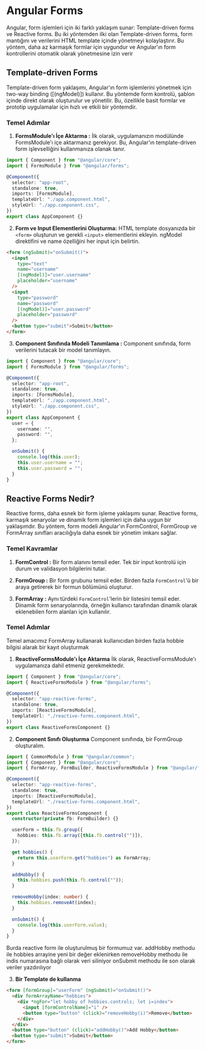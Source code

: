 # Angular Forms

Angular, form işlemleri için iki farklı yaklaşım sunar: Template-driven forms ve Reactive forms. Bu iki yöntemden ilki olan Template-driven forms, form mantığını ve verilerini HTML template içinde yönetmeyi kolaylaştırır. Bu yöntem, daha az karmaşık formlar için uygundur ve Angular'ın form kontrollerini otomatik olarak yönetmesine izin verir

## Template-driven Forms

Template-driven form yaklaşımı, Angular'ın form işlemlerini yönetmek için two-way binding ([(ngModel)]) kullanır. Bu yöntemde form kontrolü, şablon içinde direkt olarak oluşturulur ve yönetilir. Bu, özellikle basit formlar ve prototip uygulamalar için hızlı ve etkili bir yöntemdir.

### Temel Adımlar

1. **FormsModule'ı İçe Aktarma :** İlk olarak, uygulamanızın modülünde FormsModule'ı içe aktarmanız gerekiyor. Bu, Angular'ın template-driven form işlevselliğini kullanmanıza olanak tanır.

```typescript
import { Component } from "@angular/core";
import { FormsModule } from "@angular/forms";

@Component({
  selector: "app-root",
  standalone: true,
  imports: [FormsModule],
  templateUrl: "./app.component.html",
  styleUrl: "./app.component.css",
})
export class AppComponent {}
```

2. **Form ve Input Elementlerini Oluşturma:** HTML template dosyanızda bir `<form>` oluşturun ve gerekli `<input>` elementlerini ekleyin. ngModel direktifini ve name özelliğini her input için belirtin.

```html
<form (ngSubmit)="onSubmit()">
  <input
    type="text"
    name="username"
    [(ngModel)]="user.username"
    placeholder="username"
  />
  <input
    type="password"
    name="password"
    [(ngModel)]="user.password"
    placeholder="password"
  />
  <button type="submit">Submit</button>
</form>
```

3. **Component Sınıfında Modeli Tanımlama :** Component sınıfında, form verilerini tutacak bir model tanımlayın.

```typescript
import { Component } from "@angular/core";
import { FormsModule } from "@angular/forms";

@Component({
  selector: "app-root",
  standalone: true,
  imports: [FormsModule],
  templateUrl: "./app.component.html",
  styleUrl: "./app.component.css",
})
export class AppComponent {
  user = {
    username: "",
    password: "",
  };

  onSubmit() {
    console.log(this.user);
    this.user.username = "";
    this.user.password = "";
  }
}
```

## Reactive Forms Nedir?

Reactive forms, daha esnek bir form işleme yaklaşımı sunar. Reactive forms, karmaşık senaryolar ve dinamik form işlemleri için daha uygun bir yaklaşımdır. Bu yöntem, form modeli Angular'ın FormControl, FormGroup ve FormArray sınıfları aracılığıyla daha esnek bir yönetim imkanı sağlar.

### Temel Kavramlar

1. **FormControl :** Bir form alanını temsil eder. Tek bir input kontrolü için durum ve validasyon bilgilerini tutar.

2. **FormGroup :** Bir form grubunu temsil eder. Birden fazla `FormControl`'ü bir araya getirerek bir formun bölümünü oluşturur.

3. **FormArray :** Aynı türdeki `FormControl`'lerin bir listesini temsil eder. Dinamik form senaryolarında, örneğin kullanıcı tarafından dinamik olarak eklenebilen form alanları için kullanılır.

### Temel Adımlar

Temel amacımız FormArray kullanarak kullanıcıdan birden fazla hobbie bilgisi alarak bir kayıt oluşturmak

1. **ReactiveFormsModule'ı İçe Aktarma** İlk olarak, ReactiveFormsModule'ı uygulamanıza dahil etmeniz gerekmektedir.

```typescript
import { Component } from "@angular/core";
import { ReactiveFormsModule } from "@angular/forms";

@Component({
  selector: "app-reactive-forms",
  standalone: true,
  imports: [ReactiveFormsModule],
  templateUrl: "./reactive-forms.component.html",
})
export class ReactiveFormsComponent {}
```

2. **Component Sınıfı Oluşturma** Component sınıfında, bir FormGroup oluşturalım.

```typescript
import { CommonModule } from "@angular/common";
import { Component } from "@angular/core";
import { FormArray, FormBuilder, ReactiveFormsModule } from "@angular/forms";

@Component({
  selector: "app-reactive-forms",
  standalone: true,
  imports: [ReactiveFormsModule],
  templateUrl: "./reactive-forms.component.html",
})
export class ReactiveFormsComponent {
  constructor(private fb: FormBuilder) {}

  userForm = this.fb.group({
    hobbies: this.fb.array([this.fb.control("")]),
  });

  get hobbies() {
    return this.userForm.get("hobbies") as FormArray;
  }

  addHobby() {
    this.hobbies.push(this.fb.control(""));
  }

  removeHobby(index: number) {
    this.hobbies.removeAt(index);
  }

  onSubmit() {
    console.log(this.userForm.value);
  }
}
```

Burda reactive form ile oluşturulmuş bir formumuz var. addHobby methodu ile hobbies arrayine yeni bir değer eklenirken removeHobby methodu ile indis numarasına bağlı olarak veri siliniyor onSubmit methodu ile son olarak veriler yazdırılıyor

3. **Bir Template de kullanma**

```html
<form [formGroup]="userForm" (ngSubmit)="onSubmit()">
  <div formArrayName="hobbies">
    <div *ngFor="let hobby of hobbies.controls; let i=index">
      <input [formControlName]="i" />
      <button type="button" (click)="removeHobby(i)">Remove</button>
    </div>
  </div>
  <button type="button" (click)="addHobby()">Add Hobby</button>
  <button type="submit">Submit</button>
</form>
```

